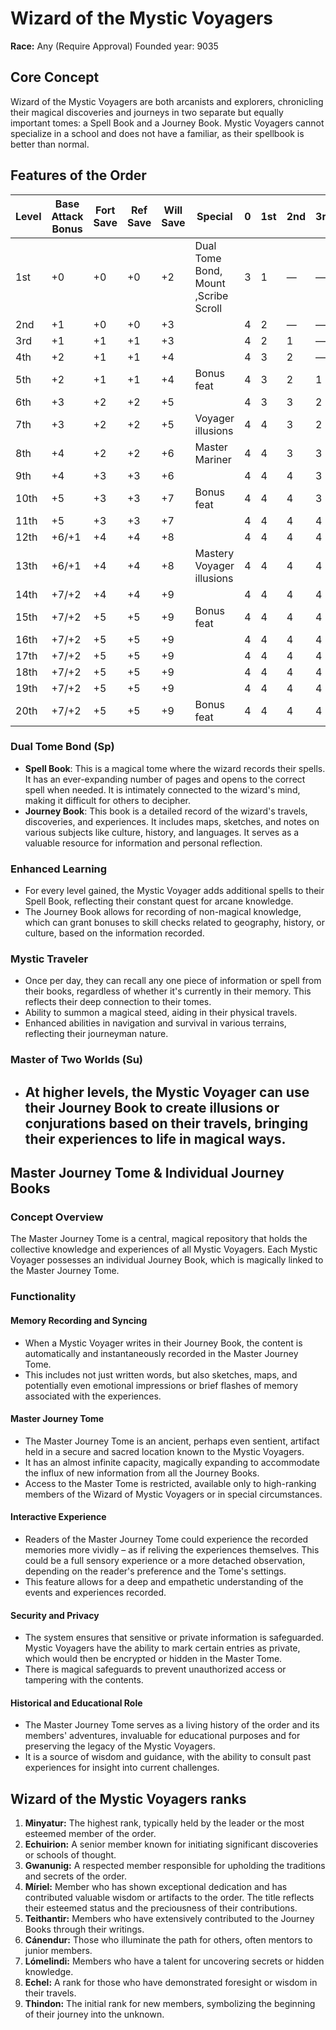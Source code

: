 # Wizard of the Mystic Voyagers

**Race:** Any (Require Approval)
Founded year: 9035

## Core Concept
Wizard of the Mystic Voyagers are both arcanists and explorers, chronicling their magical discoveries and journeys in two separate but equally important tomes: a Spell Book and a Journey Book. Mystic Voyagers cannot specialize in a school and does not have a familiar, as their spellbook is better than normal.



## Features of the Order
| Level | Base Attack Bonus | Fort Save | Ref Save | Will Save | Special                              | 0   | 1st | 2nd | 3rd | 4th | 5th | 6th | 7th | 8th | 9th |
|-------|-------------------|-----------|----------|-----------|--------------------------------------|-----|-----|-----|-----|-----|-----|-----|-----|-----|-----|
| 1st   | +0                | +0        | +0       | +2        | Dual Tome Bond, Mount ,Scribe Scroll | 3   | 1   | —   | —   | —   | —   | —   | —   | —   | —   |
| 2nd   | +1                | +0        | +0       | +3        |                                      | 4   | 2   | —   | —   | —   | —   | —   | —   | —   | —   |
| 3rd   | +1                | +1        | +1       | +3        |                                      | 4   | 2   | 1   | —   | —   | —   | —   | —   | —   | —   |
| 4th   | +2                | +1        | +1       | +4        |                                      | 4   | 3   | 2   | —   | —   | —   | —   | —   | —   | —   |
| 5th   | +2                | +1        | +1       | +4        | Bonus feat                           | 4   | 3   | 2   | 1   | —   | —   | —   | —   | —   | —   |
| 6th   | +3                | +2        | +2       | +5        |                                      | 4   | 3   | 3   | 2   | —   | —   | —   | —   | —   | —   |
| 7th   | +3                | +2        | +2       | +5        | Voyager illusions                    | 4   | 4   | 3   | 2   | 1   | —   | —   | —   | —   | —   |
| 8th   | +4                | +2        | +2       | +6        | Master Mariner                       | 4   | 4   | 3   | 3   | 2   | —   | —   | —   | —   | —   |
| 9th   | +4                | +3        | +3       | +6        |                                      | 4   | 4   | 4   | 3   | 2   | 1   | —   | —   | —   | —   |
| 10th  | +5                | +3        | +3       | +7        | Bonus feat                           | 4   | 4   | 4   | 3   | 3   | 2   | —   | —   | —   | —   |
| 11th  | +5                | +3        | +3       | +7        |                                      | 4   | 4   | 4   | 4   | 3   | 2   | 1   | —   | —   | —   |
| 12th  | +6/+1             | +4        | +4       | +8        |                                      | 4   | 4   | 4   | 4   | 3   | 3   | 2   | —   | —   | —   |
| 13th  | +6/+1             | +4        | +4       | +8        | Mastery Voyager illusions            | 4   | 4   | 4   | 4   | 4   | 3   | 2   | 1   | —   | —   |
| 14th  | +7/+2             | +4        | +4       | +9        |                                      | 4   | 4   | 4   | 4   | 4   | 3   | 3   | 2   | —   | —   |
| 15th  | +7/+2             | +5        | +5       | +9        | Bonus feat                           | 4   | 4   | 4   | 4   | 4   | 4   | 3   | 2   | 1   | —   |
| 16th  | +7/+2             | +5        | +5       | +9        |                                      | 4   | 4   | 4   | 4   | 4   | 4   | 3   | 3   | 2   | —   |
| 17th  | +7/+2             | +5        | +5       | +9        |                                      | 4   | 4   | 4   | 4   | 4   | 4   | 4   | 3   | 2   | 1   |
| 18th  | +7/+2             | +5        | +5       | +9        |                                      | 4   | 4   | 4   | 4   | 4   | 4   | 4   | 3   | 3   | 2   |
| 19th  | +7/+2             | +5        | +5       | +9        |                                      | 4   | 4   | 4   | 4   | 4   | 4   | 4   | 4   | 3   | 3   |
| 20th  | +7/+2             | +5        | +5       | +9        | Bonus feat                           | 4   | 4   | 4   | 4   | 4   | 4   | 4   | 4   | 4   | 4   |



### Dual Tome Bond (Sp)

- **Spell Book**: This is a magical tome where the wizard records their spells. It has an ever-expanding number of pages and opens to the correct spell when needed. It is intimately connected to the wizard's mind, making it difficult for others to decipher.
- **Journey Book**: This book is a detailed record of the wizard's travels, discoveries, and experiences. It includes maps, sketches, and notes on various subjects like culture, history, and languages. It serves as a valuable resource for information and personal reflection.

### Enhanced Learning

- For every level gained, the Mystic Voyager adds additional spells to their Spell Book, reflecting their constant quest for arcane knowledge.
- The Journey Book allows for recording of non-magical knowledge, which can grant bonuses to skill checks related to geography, history, or culture, based on the information recorded.



### Mystic Traveler

- Once per day, they can recall any one piece of information or spell from their books, regardless of whether it's currently in their memory. This reflects their deep connection to their tomes.
- Ability to summon a magical steed, aiding in their physical travels.
- Enhanced abilities in navigation and survival in various terrains, reflecting their journeyman nature.


### Master of Two Worlds (Su)

- At higher levels, the Mystic Voyager can use their Journey Book to create illusions or conjurations based on their travels, bringing their experiences to life in magical ways.
    - 





## Master Journey Tome & Individual Journey Books

### Concept Overview
The Master Journey Tome is a central, magical repository that holds the collective knowledge and experiences of all Mystic Voyagers. Each Mystic Voyager possesses an individual Journey Book, which is magically linked to the Master Journey Tome.

### Functionality

#### Memory Recording and Syncing
- When a Mystic Voyager writes in their Journey Book, the content is automatically and instantaneously recorded in the Master Journey Tome.
- This includes not just written words, but also sketches, maps, and potentially even emotional impressions or brief flashes of memory associated with the experiences.

#### Master Journey Tome
- The Master Journey Tome is an ancient, perhaps even sentient, artifact held in a secure and sacred location known to the Mystic Voyagers.
- It has an almost infinite capacity, magically expanding to accommodate the influx of new information from all the Journey Books.
- Access to the Master Tome is restricted, available only to high-ranking members of the Wizard of Mystic Voyagers or in special circumstances.

#### Interactive Experience
- Readers of the Master Journey Tome could experience the recorded memories more vividly – as if reliving the experiences themselves. This could be a full sensory experience or a more detached observation, depending on the reader's preference and the Tome's settings.
- This feature allows for a deep and empathetic understanding of the events and experiences recorded.

#### Security and Privacy
- The system ensures that sensitive or private information is safeguarded. Mystic Voyagers have the ability to mark certain entries as private, which would then be encrypted or hidden in the Master Tome.
- There is magical safeguards to prevent unauthorized access or tampering with the contents.

#### Historical and Educational Role
- The Master Journey Tome serves as a living history of the order and its members' adventures, invaluable for educational purposes and for preserving the legacy of the Mystic Voyagers.
- It is a source of wisdom and guidance, with the ability to consult past experiences for insight into current challenges.



## Wizard of the Mystic Voyagers ranks
1) **Minyatur:** The highest rank, typically held by the leader or the most esteemed member of the order.
2) **Echuirion:** A senior member known for initiating significant discoveries or schools of thought.
3) **Gwanunig:** A respected member responsible for upholding the traditions and secrets of the order.
4) **Míriel:**  Member who has shown exceptional dedication and has contributed valuable wisdom or artifacts to the order. The title reflects their esteemed status and the preciousness of their contributions.
5) **Teithantir:** Members who have extensively contributed to the Journey Books through their writings.
6) **Cánendur:** Those who illuminate the path for others, often mentors to junior members.
7) **Lómelindi:** Members who have a talent for uncovering secrets or hidden knowledge.
8) **Echel:** A rank for those who have demonstrated foresight or wisdom in their travels.
9) **Thindon:** The initial rank for new members, symbolizing the beginning of their journey into the unknown.

